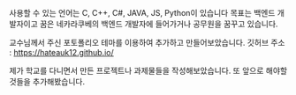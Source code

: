 사용할 수 있는 언어는 C, C++, C#, JAVA, JS, Python이 있습니다
목표는 백엔드 개발자이고 꿈은 네카라쿠베의 백엔드 개발자에 들어가거나 공무원을 꿈꾸고 있습니다.

교수님께서 주신 포토폴리오 테마를 이용하여 추가하고 만들어보았습니다.
깃허브 주소 : https://hateauk12.github.io/

제가 학교를 다니면서 만든 프로젝트나 과제물들을 작성해보았습니다. 또 앞으로 해야할것들을 추가해봤습니다.
